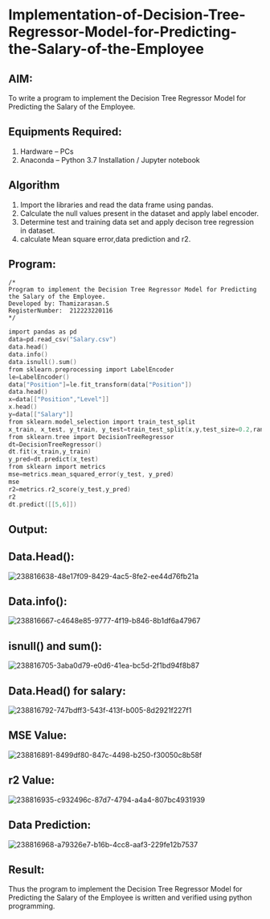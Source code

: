 # Implementation-of-Decision-Tree-Regressor-Model-for-Predicting-the-Salary-of-the-Employee

## AIM:
To write a program to implement the Decision Tree Regressor Model for Predicting the Salary of the Employee.

## Equipments Required:
1. Hardware – PCs
2. Anaconda – Python 3.7 Installation / Jupyter notebook

## Algorithm
1. Import the libraries and read the data frame using pandas.
2. Calculate the null values present in the dataset and apply label encoder.
3. Determine test and training data set and apply decison tree regression in dataset.
4. calculate Mean square error,data prediction and r2. 


## Program:
```
/*
Program to implement the Decision Tree Regressor Model for Predicting the Salary of the Employee.
Developed by: Thamizarasan.S
RegisterNumber:  212223220116
*/
```
```c
import pandas as pd
data=pd.read_csv("Salary.csv")
data.head()
data.info()
data.isnull().sum()
from sklearn.preprocessing import LabelEncoder
le=LabelEncoder()
data["Position"]=le.fit_transform(data["Position"])
data.head()
x=data[["Position","Level"]]
x.head()
y=data[["Salary"]]
from sklearn.model_selection import train_test_split
x_train, x_test, y_train, y_test=train_test_split(x,y,test_size=0.2,random_state=2)
from sklearn.tree import DecisionTreeRegressor
dt=DecisionTreeRegressor()
dt.fit(x_train,y_train)
y_pred=dt.predict(x_test)
from sklearn import metrics
mse=metrics.mean_squared_error(y_test, y_pred)
mse
r2=metrics.r2_score(y_test,y_pred)
r2
dt.predict([[5,6]])
```
## Output:

## Data.Head():
![238816638-48e17f09-8429-4ac5-8fe2-ee44d76fb21a](https://github.com/charumathiramesh/Implementation-of-Decision-Tree-Regressor-Model-for-Predicting-the-Salary-of-the-Employee/assets/120204455/17219e1b-9545-45e2-bb45-dd459016cbf9)



## Data.info():

![238816667-c4648e85-9777-4f19-b846-8b1df6a47967](https://github.com/charumathiramesh/Implementation-of-Decision-Tree-Regressor-Model-for-Predicting-the-Salary-of-the-Employee/assets/120204455/6c499887-944a-476d-b365-f406cc541e6f)


## isnull() and sum():

![238816705-3aba0d79-e0d6-41ea-bc5d-2f1bd94f8b87](https://github.com/charumathiramesh/Implementation-of-Decision-Tree-Regressor-Model-for-Predicting-the-Salary-of-the-Employee/assets/120204455/e97ab81f-f8b9-4813-83de-327da3214afe)


## Data.Head() for salary:
![238816792-747bdff3-543f-413f-b005-8d2921f227f1](https://github.com/charumathiramesh/Implementation-of-Decision-Tree-Regressor-Model-for-Predicting-the-Salary-of-the-Employee/assets/120204455/ffc344dd-39b6-4370-9282-468f4642736c)



## MSE Value:
![238816891-8499df80-847c-4498-b250-f30050c8b58f](https://github.com/charumathiramesh/Implementation-of-Decision-Tree-Regressor-Model-for-Predicting-the-Salary-of-the-Employee/assets/120204455/d063c559-f82f-4a52-b1fd-74c153c7d36e)



## r2 Value:
![238816935-c932496c-87d7-4794-a4a4-807bc4931939](https://github.com/charumathiramesh/Implementation-of-Decision-Tree-Regressor-Model-for-Predicting-the-Salary-of-the-Employee/assets/120204455/2956ebf4-c1b2-4a45-9365-21f67717ebc4)



## Data Prediction:
![238816968-a79326e7-b16b-4cc8-aaf3-229fe12b7537](https://github.com/charumathiramesh/Implementation-of-Decision-Tree-Regressor-Model-for-Predicting-the-Salary-of-the-Employee/assets/120204455/516cbe0b-9937-4dd6-a5a8-1ac01a6673eb)


## Result:
Thus the program to implement the Decision Tree Regressor Model for Predicting the Salary of the Employee is written and verified using python programming.
